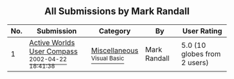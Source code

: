 ﻿<div align="center">

## All Submissions by Mark Randall

</div>

No.  | Submission | Category | By   | User Rating
---- | ---------- | -------- | ---- | -----------
1 | [Active Worlds User Compass<br /><sup>2002-04-22 18:41:38</sup>](https://github.com/Planet-Source-Code/mark-randall-active-worlds-user-compass__1-44881) | [Miscellaneous<br /><sup>Visual Basic</sup>](../ByCategory/miscellaneous__1-1.md) | Mark Randall | 5.0 (10 globes from 2 users)
